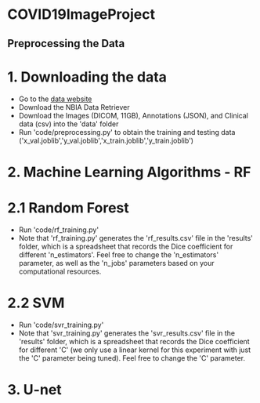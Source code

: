 # COVID19ImageProject
 
## Preprocessing the Data
# 1. Downloading the data
- Go to the [data website](https://wiki.cancerimagingarchive.net/pages/viewpage.action?pageId=80969742#80969742bcab02c187174a288dbcbf95d26179e8)
- Download the NBIA Data Retriever
- Download the Images (DICOM, 11GB), Annotations (JSON), and Clinical data (csv) into the 'data' folder
- Run 'code/preprocessing.py' to obtain the training and testing data ('x_val.joblib','y_val.joblib','x_train.joblib','y_train.joblib')

# 2. Machine Learning Algorithms - RF
# 2.1 Random Forest
- Run 'code/rf_training.py'
- Note that 'rf_training.py' generates the 'rf_results.csv' file in the 'results' folder, which is a spreadsheet that records the Dice coefficient for different 'n_estimators'. Feel free to change the 'n_estimators' parameter, as well as the 'n_jobs' parameters based on your computational resources.

# 2.2 SVM
- Run 'code/svr_training.py'
- Note that 'svr_training.py' generates the 'svr_results.csv' file in the 'results' folder, which is a spreadsheet that records the Dice coefficient for different 'C' (we only use a linear kernel for this experiment with just the 'C' parameter being tuned). Feel free to change the 'C' parameter.

# 3. U-net

